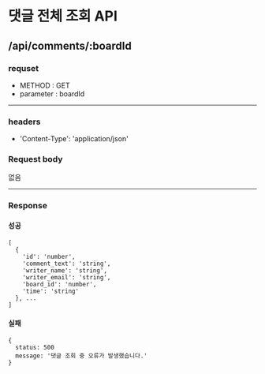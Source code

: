# 댓글 전체 조회 API

## /api/comments/:boardId

### requset

- METHOD : GET
- parameter : boardId

---

### headers

- 'Content-Type': 'application/json'

### Request body

없음

---

### Response

#### 성공

```
[
  {
    'id': 'number',
    'comment_text': 'string',
    'writer_name': 'string',
    'writer_email': 'string',
    'board_id': 'number',
    'time': 'string'
  }, ...
]
```

#### 실패

```
{
  status: 500
  message: '댓글 조회 중 오류가 발생했습니다.'
}
```
